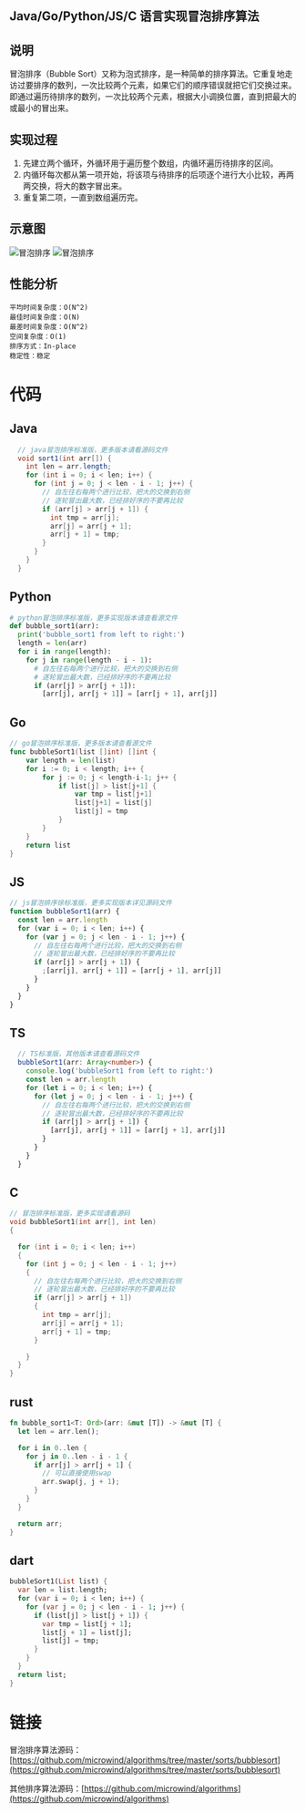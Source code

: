 ## Java/Go/Python/JS/C 语言实现冒泡排序算法

## 说明

冒泡排序（Bubble Sort）又称为泡式排序，是一种简单的排序算法。它重复地走访过要排序的数列，一次比较两个元素，如果它们的顺序错误就把它们交换过来。即通过遍历待排序的数列，一次比较两个元素，根据大小调换位置，直到把最大的或最小的冒出来。

## 实现过程

1. 先建立两个循环，外循环用于遍历整个数组，内循环遍历待排序的区间。
2. 内循环每次都从第一项开始，将该项与待排序的后项逐个进行大小比较，再两两交换，将大的数字冒出来。
3. 重复第二项，一直到数组遍历完。

## 示意图

![冒泡排序](../../images/sort/bubble1.png)
![冒泡排序](../../images/sort/bubble2.gif)

## 性能分析

    平均时间复杂度：O(N^2)
    最佳时间复杂度：O(N)
    最差时间复杂度：O(N^2)
    空间复杂度：O(1)
    排序方式：In-place
    稳定性：稳定

# 代码

## Java

```java
  // java冒泡排序标准版，更多版本请看源码文件
  void sort1(int arr[]) {
    int len = arr.length;
    for (int i = 0; i < len; i++) {
      for (int j = 0; j < len - i - 1; j++) {
        // 自左往右每两个进行比较，把大的交换到右侧
        // 逐轮冒出最大数，已经排好序的不要再比较
        if (arr[j] > arr[j + 1]) {
          int tmp = arr[j];
          arr[j] = arr[j + 1];
          arr[j + 1] = tmp;
        }
      }
    }
  }
```

## Python

```py
# python冒泡排序标准版，更多实现版本请查看源文件
def bubble_sort1(arr):
  print('bubble_sort1 from left to right:')
  length = len(arr)
  for i in range(length):
    for j in range(length - i - 1):
      # 自左往右每两个进行比较，把大的交换到右侧
      # 逐轮冒出最大数，已经排好序的不要再比较
      if (arr[j] > arr[j + 1]):
        [arr[j], arr[j + 1]] = [arr[j + 1], arr[j]]
```

## Go

```go
// go冒泡排序标准版，更多版本请查看源文件
func bubbleSort1(list []int) []int {
	var length = len(list)
	for i := 0; i < length; i++ {
		for j := 0; j < length-i-1; j++ {
			if list[j] > list[j+1] {
				var tmp = list[j+1]
				list[j+1] = list[j]
				list[j] = tmp
			}
		}
	}
	return list
}
```

## JS

```js
// js冒泡排序徐标准版，更多实现版本详见源码文件
function bubbleSort1(arr) {
  const len = arr.length
  for (var i = 0; i < len; i++) {
    for (var j = 0; j < len - i - 1; j++) {
      // 自左往右每两个进行比较，把大的交换到右侧
      // 逐轮冒出最大数，已经排好序的不要再比较
      if (arr[j] > arr[j + 1]) {
        ;[arr[j], arr[j + 1]] = [arr[j + 1], arr[j]]
      }
    }
  }
}
```

## TS

```ts
  // TS标准版，其他版本请查看源码文件
  bubbleSort1(arr: Array<number>) {
    console.log('bubbleSort1 from left to right:')
    const len = arr.length
    for (let i = 0; i < len; i++) {
      for (let j = 0; j < len - i - 1; j++) {
        // 自左往右每两个进行比较，把大的交换到右侧
        // 逐轮冒出最大数，已经排好序的不要再比较
        if (arr[j] > arr[j + 1]) {
          [arr[j], arr[j + 1]] = [arr[j + 1], arr[j]]
        }
      }
    }
  }
```

## C

```c
// 冒泡排序标准版，更多实现请看源码
void bubbleSort1(int arr[], int len)
{

  for (int i = 0; i < len; i++)
  {
    for (int j = 0; j < len - i - 1; j++)
    {
      // 自左往右每两个进行比较，把大的交换到右侧
      // 逐轮冒出最大数，已经排好序的不要再比较
      if (arr[j] > arr[j + 1])
      {
        int tmp = arr[j];
        arr[j] = arr[j + 1];
        arr[j + 1] = tmp;
      }

    }
  }
}
```

## rust

```rust
fn bubble_sort1<T: Ord>(arr: &mut [T]) -> &mut [T] {
  let len = arr.len();

  for i in 0..len {
    for j in 0..len - i - 1 {
      if arr[j] > arr[j + 1] {
        // 可以直接使用swap
        arr.swap(j, j + 1);
      }
    }
  }

  return arr;
}
```

## dart

```dart
bubbleSort1(List list) {
  var len = list.length;
  for (var i = 0; i < len; i++) {
    for (var j = 0; j < len - i - 1; j++) {
      if (list[j] > list[j + 1]) {
        var tmp = list[j + 1];
        list[j + 1] = list[j];
        list[j] = tmp;
      }
    }
  }
  return list;
}
```

# 链接

冒泡排序算法源码：[https://github.com/microwind/algorithms/tree/master/sorts/bubblesort](https://github.com/microwind/algorithms/tree/master/sorts/bubblesort)

其他排序算法源码：[https://github.com/microwind/algorithms](https://github.com/microwind/algorithms)
